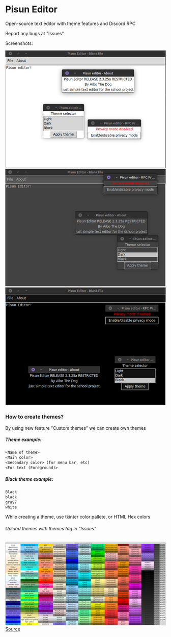 # Pisun Editor
Open-source text editor with theme features and Discord RPC

Report any bugs at "Issues"

Screenshots:


![Light theme](/assets/light.png)
![Dark theme](/assets/dark.png)
![Black theme](/assets/black.png)


### How to create themes?
By using new feature "Custom themes" we can create own themes
##### Theme example:
```
<Name of theme>
<Main color>
<Secondary color> (for menu bar, etc)
<For text (Foreground)>
```

##### Black theme example:
```
Black
black
gray7
white
```

While creating a theme, use tkinter color pallete, or HTML Hex colors
###### Upload themes with themes tag in "Issues"

![Tkinter color pallete](/assets/tk_colors.png)
[Source](https://www.kievoit.ippo.kubg.edu.ua/kievoit/2016/tkinter/index.html#colors)
